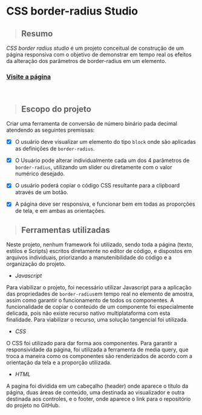 # CSS border-radius Studio

> ## Resumo
*CSS border radius studio* é um projeto conceitual de construção de um página responsiva com o objetivo de demonstrar 
em tempo real os efeitos da alteração dos parâmetros de border-radius em um elemento.


### [Visite a página](https://fabbiodiaz.github.io/border-radius-studio)
<br>

> ## Escopo do projeto
Criar uma ferramenta de conversão de número binário pada decimal atendendo as seguintes premissas:
-   [x] O usuário deve visualizar um elemento do tipo `block` onde são aplicadas as definições de `border-radius`.
-   [x] O Usuário pode alterar individualmente cada um dos 4 parâmetros de `border-radius`, utilizando um slider ou diretamente com o valor numérico desejado.
-   [x] O usuário poderá copiar o código CSS resultante para a clipboard através de um botão.
-   [x] A página deve ser responsiva, e funcionar bem em todas as proporções de tela, e em ambas as orientações.


> ## Ferramentas utilizadas
Neste projeto, nenhum framework foi utilizado, sendo toda a página (texto, estilos e Scripts) escritos diretamente no editor de código, e dispostos em arquivos individuais,
priorizando a manutenibilidade do código e a organização do projeto.
* *Javascript*

Para viabilizar o projeto, foi necessário utilizar Javascript para a aplicação das propriedades de `border-radius`em tempo real no 
elemento de amostra, assim como garantir o funcionamento de todos os componentes. A funcionalidade de copiar o conteúdo de um componente
foi especialmente delicada, pois não existe recurso nativo multiplataforma com esta finalidade. Para viabilizar o recurso, uma solução tangencial foi utilizada.

* *CSS*

O CSS foi utilizado para dar forma aos componentes. Para garantir a responsividade da página, foi utilizada a ferramenta de media query, que troca a maneira como os componentes são renderizados de acordo com a orientação da tela e a proporção utilizada.

* *HTML*

A pagina foi dividida em um cabeçalho (header) onde aparece o título da página, duas áreas de conteúdo, uma destinada ao visualizador e outra destinada aos controles, e o footer, onde aparece o link para o repositório do projeto no GitHub.
